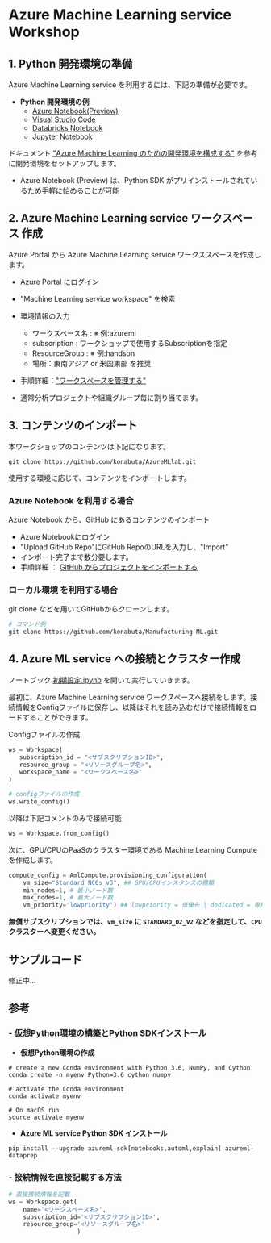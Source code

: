 # Azure Machine Learning service Workshop

## 1. Python 開発環境の準備
Azure Machine Learning service を利用するには、下記の準備が必要です。  
  
- __Python 開発環境の例__ 
    - [Azure Notebook(Preview)](https://notebooks.azure.com/)
    - [Visual Studio Code](https://code.visualstudio.com/)
    - [Databricks Notebook](https://azure.microsoft.com/ja-jp/services/databricks/)
    - [Jupyter Notebook](https://jupyter.org/)
  
ドキュメント ["Azure Machine Learning のための開発環境を構成する"](https://docs.microsoft.com/ja-jp/azure/machine-learning/service/how-to-configure-environment) を参考に開発環境をセットアップします。
  - Azure Notebook (Preview) は、Python SDK がプリインストールされているため手軽に始めることが可能

## 2. Azure Machine Learning service ワークスペース 作成
Azure Portal から Azure Machine Learning service ワークススペースを作成します。
- Azure Portal にログイン
- "Machine Learning service workspace" を検索
- 環境情報の入力
    - ワークスペース名 : ※ 例:azureml
    - subscription : ワークショップで使用するSubscriptionを指定
    - ResourceGroup : ※ 例:handson 
    - 場所：東南アジア or 米国東部 を推奨

    
- 手順詳細：["ワークスペースを管理する"](https://docs.microsoft.com/ja-jp/azure/machine-learning/service/how-to-manage-workspace) 
- 通常分析プロジェクトや組織グループ毎に割り当てます。  
  
  
  
## 3. コンテンツのインポート

本ワークショップのコンテンツは下記になります。
```
git clone https://github.com/konabuta/AzureMLlab.git
```
使用する環境に応じて、コンテンツをインポートします。  

### **Azure Notebook を利用する場合**
Azure Notebook から、GitHub にあるコンテンツのインポート
- Azure Notebookにログイン
- "Upload GitHub Repo"にGitHub RepoのURLを入力し、"Import"
- インポート完了まで数分要します。
- 手順詳細 ： [GitHub からプロジェクトをインポートする](https://docs.microsoft.com/ja-jp/azure/notebooks/create-clone-jupyter-notebooks#import-a-project-from-github)

### **ローカル環境 を利用する場合**

git clone などを用いてGitHubからクローンします。

```bash
# コマンド例
git clone https://github.com/konabuta/Manufacturing-ML.git
```

## 4. Azure ML service への接続とクラスター作成

ノートブック [初期設定.ipynb](./初期設定.ipynb) を開いて実行していきます。

最初に、Azure Machine Learning service ワークスペースへ接続をします。接続情報をConfigファイルに保存し、以降はそれを読み込むだけで接続情報をロードすることができます。  

Configファイルの作成
```python
ws = Workspace(
   subscription_id = "<サブスクリプションID>", 
   resource_group = "<リソースグループ名>", 
   workspace_name = "<ワークスペース名>"
)

# configファイルの作成
ws.write_config()
```

以降は下記コメントのみで接続可能
```python
ws = Workspace.from_config()
```

次に、GPU/CPUのPaaSのクラスター環境である Machine Learning Compute を作成します。

```python
compute_config = AmlCompute.provisioning_configuration(
    vm_size="Standard_NC6s_v3", ## GPU/CPUインスタンスの種類 
    min_nodes=1, # 最小ノード数
    max_nodes=1, # 最大ノード数
    vm_priority='lowpriority') ## lowpriority = 低優先 | dedicated = 専用
```
**無償サブスクリプションでは、`vm_size` に `STANDARD_D2_V2` などを指定して、`CPU` クラスターへ変更ください。**  


## サンプルコード

修正中...

## 参考

### - 仮想Python環境の構築とPython SDKインストール

- __仮想Python環境の作成__

```shell
# create a new Conda environment with Python 3.6, NumPy, and Cython
conda create -n myenv Python=3.6 cython numpy

# activate the Conda environment
conda activate myenv

# On macOS run
source activate myenv

```

- __Azure ML service Python SDK インストール__
```shell
pip install --upgrade azureml-sdk[notebooks,automl,explain] azureml-dataprep
```

### - 接続情報を直接記載する方法
```python
# 直接接続情報を記載
ws = Workspace.get(
    name='<ワークスペース名>',
    subscription_id='<サブスクリプションID>',
    resource_group='<リソースグループ名>'
                   )
```